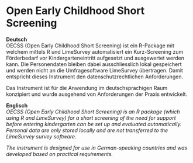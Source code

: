 # Open Early Childhood Short Screening
**Deutsch**  
OECSS (Open Early Childhood Short Screening) ist ein R-Package mit welchem mittels R und LimeSurvey automatisiert ein Kurz-Screening zum Förderbedarf vor Kindergarteneintritt aufgesetzt und ausgewertet werden kann. Die Personendaten bleiben dabei ausschliesslich lokal gespeichert und werden nicht an die Umfragesoftware LimeSurvey übertragen. Damit entspricht dieses Instrument den datenschutzrechtlichen Anforderungen.  

Das Instrument ist für die Anwendung im deutschsprachigen Raum konzipiert und wurde ausgehend von Anforderungen der Praxis entwickelt.  
  
**Englisch**  
*OECSS (Open Early Childhood Short Screening) is an R package  (which using R and LimeSurvey) for a short screening of the need for support before entering kindergarten can be set up and evaluated automatically. Personal data are only stored locally and are not transferred to the LimeSurvey survey software.*  

*The instrument is designed for use in German-speaking countries and was developed based on practical requirements.*
